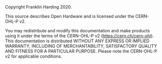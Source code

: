 Copyright Franklin Harding 2020.

This source describes Open Hardware and is licensed under the CERN-OHL-P v2.

You may redistribute and modify this documentation and make products using it under the terms of the CERN-OHL-P v2 (https://cern.ch/cern-ohl). This documentation is distributed WITHOUT ANY EXPRESS OR IMPLIED WARRANTY, INCLUDING OF MERCHANTABILITY, SATISFACTORY QUALITY AND FITNESS FOR A PARTICULAR PURPOSE. Please note the CERN-OHL-P v2 for applicable conditions.
